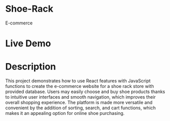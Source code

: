 # Shoe-Rack
E-commerce
# Live Demo

# Description
This project demonstrates how to use React features with JavaScript functions to create the e-commerce website for a shoe rack store with provided database. Users may easily choose and buy shoe products thanks to intuitive user interfaces and smooth navigation, which improves their overall shopping experience. The platform is made more versatile and convenient by the addition of sorting, search, and cart functions, which makes it an appealing option for online shoe purchasing.
